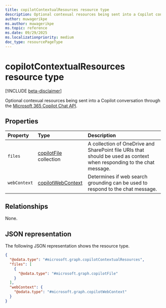 ```yaml
---
title: copilotContextualResources resource type
description: Optional contexual resources being sent into a Copilot conversation through the Microsoft 365 Copilot Chat API.
author: muwagerikpe
ms.author: muwagerikpe
ms.topic: reference
ms.date: 09/29/2025
ms.localizationpriority: medium
doc_type: resourcePageType
---
```


# copilotContextualResources resource type

[!INCLUDE [beta-disclaimer](../../../includes/beta-disclaimer.md)]

Optional contexual resources being sent into a Copilot conversation through the [Microsoft 365 Copilot Chat API](../copilotroot-conversations.md).

## Properties

| Property       | Type   | Description                                                    |
|:---------------|:-------|:---------------------------------------------------------------|
| `files` | [copilotFile](copilotfile.md) collection | A collection of OneDrive and SharePoint file URIs that should be used as context when responding to the chat message. |
| `webContext` | [copilotWebContext](copilotwebcontext.md) | Determines if web search grounding can be used to respond to the chat message. |

## Relationships

None.

## JSON representation

The following JSON representation shows the resource type.

```json
{
  "@odata.type": "#microsoft.graph.copilotContextualResources",
  "files": [
    {
      "@odata.type": "#microsoft.graph.copilotFile"
    }
  ],
  "webContext": {
    "@odata.type": "#microsoft.graph.copilotWebContext"
  }
}
```
